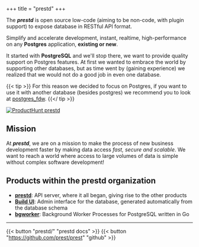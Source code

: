 +++
title = "prestd"
+++

The _**prestd**_ is open source low-code (aiming to be non-code, with plugin support) to expose database in RESTful API format.

Simplify and accelerate development, instant, realtime, high-performance on any **Postgres** application, **existing or new**.

It started with **PostgreSQL** and we'll stop there, we want to provide quality support on Postgres features. At first we wanted to embrace the world by supporting other databases, but as time went by (gaining experience) we realized that we would not do a good job in even one database.

{{< tip >}}
For this reason we decided to focus on Postgres, if you want to use it with another database (besides postgres) we recommend you to look at [postgres_fdw](https://www.postgresql.org/docs/9.5/postgres-fdw.html).
{{</ tip >}}

[![ProductHunt prestd](https://api.producthunt.com/widgets/embed-image/v1/featured.svg?post_id=303506&theme=light)](https://www.producthunt.com/posts/prest?utm_source=badge-featured&utm_medium=badge&utm_souce=badge-prest)

## Mission

At _**prestd**_, we are on a mission to make the process of new business development faster by making data access _fast, secure and scalable_. We want to reach a world where access to large volumes of data is simple without complex software development!

## Products within the prestd organization

- **[prestd](https://github.com/prest/prest)**: API server, where it all began, giving rise to the other products
- **[Build UI](https://github.com/prest/prest.admin)**: Admin interface for the database, generated automatically from the database schema
- **[bgworker](https://github.com/prest/bgworker)**: Background Worker Processes for PostgreSQL written in Go

---

{{< button "prestd/" "prestd docs" >}}
{{< button "https://github.com/prest/prest" "github" >}}
